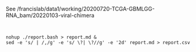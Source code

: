 

See /francislab/data1/working/20200720-TCGA-GBMLGG-RNA_bam/20220103-viral-chimera




```


nohup ./report.bash > report.md &
sed -e 's/ | /,/g' -e 's/ \?| \?//g' -e '2d' report.md > report.csv



```



